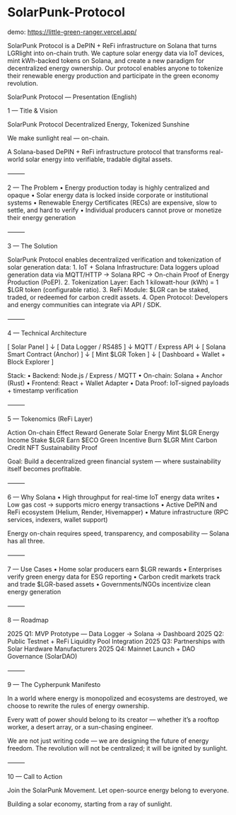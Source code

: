 # SolarPunk-Protocol

demo:
https://little-green-ranger.vercel.app/


SolarPunk Protocol is a DePIN + ReFi infrastructure on Solana that turns LGRlight into on-chain truth. We capture solar energy data via IoT devices, mint kWh-backed tokens on Solana, and create a new paradigm for decentralized energy ownership. Our protocol enables anyone to tokenize their renewable energy production and participate in the green economy revolution.



SolarPunk Protocol — Presentation (English)

1 — Title & Vision

SolarPunk Protocol
Decentralized Energy, Tokenized Sunshine

We make sunlight real — on-chain.

A Solana-based DePIN + ReFi infrastructure protocol
that transforms real-world solar energy into verifiable, tradable digital assets.

⸻

2 — The Problem
	•	Energy production today is highly centralized and opaque
	•	Solar energy data is locked inside corporate or institutional systems
	•	Renewable Energy Certificates (RECs) are expensive, slow to settle, and hard to verify
	•	Individual producers cannot prove or monetize their energy generation

⸻

3 — The Solution

SolarPunk Protocol enables decentralized verification and tokenization of solar generation data:
	1.	IoT + Solana Infrastructure: Data loggers upload generation data via MQTT/HTTP → Solana RPC → On-chain Proof of Energy Production (PoEP).
	2.	Tokenization Layer: Each 1 kilowatt-hour (kWh) = 1 $LGR token (configurable ratio).
	3.	ReFi Module: $LGR can be staked, traded, or redeemed for carbon credit assets.
	4.	Open Protocol: Developers and energy communities can integrate via API / SDK.

⸻

4 — Technical Architecture

[ Solar Panel ]
     ↓
[ Data Logger / RS485 ]
     ↓ MQTT / Express API
     ↓
[ Solana Smart Contract (Anchor) ]
     ↓
[ Mint $LGR Token ]
     ↓
[ Dashboard + Wallet + Block Explorer ]

Stack:
	•	Backend: Node.js / Express / MQTT
	•	On-chain: Solana + Anchor (Rust)
	•	Frontend: React + Wallet Adapter
	•	Data Proof: IoT-signed payloads + timestamp verification

⸻

5 — Tokenomics (ReFi Layer)

Action	On-chain Effect	Reward
Generate Solar Energy	Mint $LGR	Energy Income
Stake $LGR	Earn $ECO	Green Incentive
Burn $LGR	Mint Carbon Credit NFT	Sustainability Proof

Goal: Build a decentralized green financial system —
where sustainability itself becomes profitable.

⸻

6 — Why Solana
	•	High throughput for real-time IoT energy data writes
	•	Low gas cost → supports micro energy transactions
	•	Active DePIN and ReFi ecosystem (Helium, Render, Hivemapper)
	•	Mature infrastructure (RPC services, indexers, wallet support)

Energy on-chain requires speed, transparency, and composability — Solana has all three.

⸻

7 — Use Cases
	•	Home solar producers earn $LGR rewards
	•	Enterprises verify green energy data for ESG reporting
	•	Carbon credit markets track and trade $LGR-based assets
	•	Governments/NGOs incentivize clean energy generation

⸻

8 — Roadmap

2025 Q1: MVP Prototype — Data Logger → Solana → Dashboard
2025 Q2: Public Testnet + ReFi Liquidity Pool Integration
2025 Q3: Partnerships with Solar Hardware Manufacturers
2025 Q4: Mainnet Launch + DAO Governance (SolarDAO)

⸻

9 — The Cypherpunk Manifesto

In a world where energy is monopolized and ecosystems are destroyed,
we choose to rewrite the rules of energy ownership.

Every watt of power should belong to its creator —
whether it’s a rooftop worker, a desert array, or a sun-chasing engineer.

We are not just writing code — we are designing the future of energy freedom.
The revolution will not be centralized; it will be ignited by sunlight.

⸻

10 — Call to Action

Join the SolarPunk Movement.
Let open-source energy belong to everyone.

Building a solar economy, starting from a ray of sunlight.
